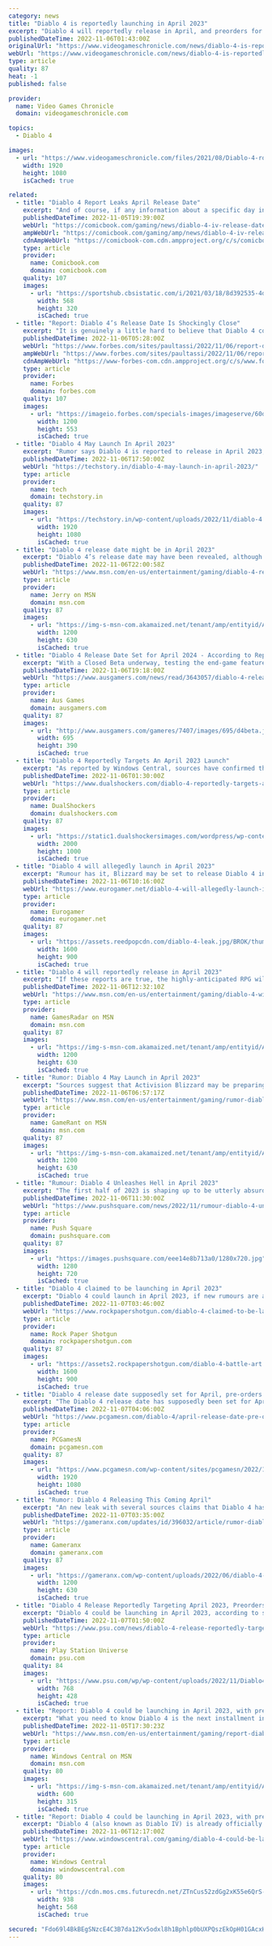 ```yaml
---
category: news
title: "Diablo 4 is reportedly launching in April 2023"
excerpt: "Diablo 4 will reportedly release in April, and preorders for the game will open in December, according to a new report."
publishedDateTime: 2022-11-06T01:43:00Z
originalUrl: "https://www.videogameschronicle.com/news/diablo-4-is-reportedly-launching-in-april-2023/"
webUrl: "https://www.videogameschronicle.com/news/diablo-4-is-reportedly-launching-in-april-2023/"
type: article
quality: 87
heat: -1
published: false

provider:
  name: Video Games Chronicle
  domain: videogameschronicle.com

topics:
  - Diablo 4

images:
  - url: "https://www.videogameschronicle.com/files/2021/08/Diablo-4-rogue-art.jpg"
    width: 1920
    height: 1080
    isCached: true

related:
  - title: "Diablo 4 Report Leaks April Release Date"
    excerpt: "And of course, if any information about a specific day in April emerges, we will also be sure to update the story. Diablo 4 is in development for PC, PS4, PS5, Xbox One, Xbox Series S, and Xbox Series ..."
    publishedDateTime: 2022-11-05T19:39:00Z
    webUrl: "https://comicbook.com/gaming/news/diablo-4-iv-release-date-report/"
    ampWebUrl: "https://comicbook.com/gaming/amp/news/diablo-4-iv-release-date-report/"
    cdnAmpWebUrl: "https://comicbook-com.cdn.ampproject.org/c/s/comicbook.com/gaming/amp/news/diablo-4-iv-release-date-report/"
    type: article
    provider:
      name: Comicbook.com
      domain: comicbook.com
    quality: 107
    images:
      - url: "https://sportshub.cbsistatic.com/i/2021/03/18/8d392535-4d08-4a2a-9a51-fbdcba1a6e5f/playstation-orange-1242469.jpg?width=568&height=320"
        width: 568
        height: 320
        isCached: true
  - title: "Report: Diablo 4’s Release Date Is Shockingly Close"
    excerpt: "It is genuinely a little hard to believe that Diablo 4 could be just six months away. We have seen very little footage from the game, relatively speaking, though we have gotten ma ..."
    publishedDateTime: 2022-11-06T05:28:00Z
    webUrl: "https://www.forbes.com/sites/paultassi/2022/11/06/report-diablo-4s-release-date-is-shockingly-close/"
    ampWebUrl: "https://www.forbes.com/sites/paultassi/2022/11/06/report-diablo-4s-release-date-is-shockingly-close/amp/"
    cdnAmpWebUrl: "https://www-forbes-com.cdn.ampproject.org/c/s/www.forbes.com/sites/paultassi/2022/11/06/report-diablo-4s-release-date-is-shockingly-close/amp/"
    type: article
    provider:
      name: Forbes
      domain: forbes.com
    quality: 107
    images:
      - url: "https://imageio.forbes.com/specials-images/imageserve/60ddba7d243d9e40469458fe/0x0.jpg?format=jpg&width=1200"
        width: 1200
        height: 553
        isCached: true
  - title: "Diablo 4 May Launch In April 2023"
    excerpt: "Rumor says Diablo 4 is reported to release in April 2023, with preorders open in December. More recently, reports suggested that Blizzards Diablo 4 would be shown off on the Game Awards 2022 show on ..."
    publishedDateTime: 2022-11-06T17:50:00Z
    webUrl: "https://techstory.in/diablo-4-may-launch-in-april-2023/"
    type: article
    provider:
      name: tech
      domain: techstory.in
    quality: 87
    images:
      - url: "https://techstory.in/wp-content/uploads/2022/11/diablo-4.jpg"
        width: 1920
        height: 1080
        isCached: true
  - title: "Diablo 4 release date might be in April 2023"
    excerpt: "Diablo 4’s release date may have been revealed, although not officially, to be in April 2023. Just as a disclaimer, Blizzard, as of the writing of this article, has not revealed the true release date ..."
    publishedDateTime: 2022-11-06T22:00:58Z
    webUrl: "https://www.msn.com/en-us/entertainment/gaming/diablo-4-release-date-might-be-in-april-2023/ar-AA13Ol4O"
    type: article
    provider:
      name: Jerry on MSN
      domain: msn.com
    quality: 87
    images:
      - url: "https://img-s-msn-com.akamaized.net/tenant/amp/entityid/AA13OGpu.img?h=630&w=1200&m=6&q=60&o=t&l=f&f=jpg&x=579&y=200"
        width: 1200
        height: 630
        isCached: true
  - title: "Diablo 4 Release Date Set for April 2024 - According to Reports"
    excerpt: "With a Closed Beta underway, testing the end-game features of Diablo 4, and a planned \"first-half of 2023\" release window currently - it's safe to assume that Blizzard's highly anticipated action-RPG ..."
    publishedDateTime: 2022-11-06T19:18:00Z
    webUrl: "https://www.ausgamers.com/news/read/3643057/diablo-4-release-date-april-2024-report"
    type: article
    provider:
      name: Aus Games
      domain: ausgamers.com
    quality: 87
    images:
      - url: "http://www.ausgamers.com/gameres/7407/images/695/d4beta.jpg"
        width: 695
        height: 390
        isCached: true
  - title: "Diablo 4 Reportedly Targets An April 2023 Launch"
    excerpt: "As reported by Windows Central, sources have confirmed that Diablo 4 will get an official release date next month during The Game Awards 2022 ceremony. The source claims that the game will be released ..."
    publishedDateTime: 2022-11-06T01:30:00Z
    webUrl: "https://www.dualshockers.com/diablo-4-reportedly-targets-april-2023-launch/"
    type: article
    provider:
      name: DualShockers
      domain: dualshockers.com
    quality: 87
    images:
      - url: "https://static1.dualshockersimages.com/wordpress/wp-content/uploads/2022/11/Diablo.jpg"
        width: 2000
        height: 1000
        isCached: true
  - title: "Diablo 4 will allegedly launch in April 2023"
    excerpt: "Rumour has it, Blizzard may be set to release Diablo 4 in April 2023. That's according to the XboxEra podcast and ..."
    publishedDateTime: 2022-11-06T10:16:00Z
    webUrl: "https://www.eurogamer.net/diablo-4-will-allegedly-launch-in-april-2023"
    type: article
    provider:
      name: Eurogamer
      domain: eurogamer.net
    quality: 87
    images:
      - url: "https://assets.reedpopcdn.com/diablo-4-leak.jpg/BROK/thumbnail/1600x900/format/jpg/quality/80/diablo-4-leak.jpg"
        width: 1600
        height: 900
        isCached: true
  - title: "Diablo 4 will reportedly release in April 2023"
    excerpt: "If these reports are true, the highly-anticipated RPG will reportedly open up for pre-orders next month, launch in early access in February, and be fully released in April 2023. That's according to ..."
    publishedDateTime: 2022-11-06T12:32:10Z
    webUrl: "https://www.msn.com/en-us/entertainment/gaming/diablo-4-will-reportedly-release-in-april-2023/ar-AA13Obz9"
    type: article
    provider:
      name: GamesRadar on MSN
      domain: msn.com
    quality: 87
    images:
      - url: "https://img-s-msn-com.akamaized.net/tenant/amp/entityid/AA13rx8e.img?h=630&w=1200&m=6&q=60&o=t&l=f&f=jpg"
        width: 1200
        height: 630
        isCached: true
  - title: "Rumor: Diablo 4 May Launch in April 2023"
    excerpt: "Sources suggest that Activision Blizzard may be preparing to launch its next flagship ARPG, the long-awaited Diablo 4, in April 2023."
    publishedDateTime: 2022-11-06T06:57:17Z
    webUrl: "https://www.msn.com/en-us/entertainment/gaming/rumor-diablo-4-may-launch-in-april-2023/ar-AA13NunU"
    type: article
    provider:
      name: GameRant on MSN
      domain: msn.com
    quality: 87
    images:
      - url: "https://img-s-msn-com.akamaized.net/tenant/amp/entityid/AA13NBf5.img?h=630&w=1200&m=6&q=60&o=t&l=f&f=jpg"
        width: 1200
        height: 630
        isCached: true
  - title: "Rumour: Diablo 4 Unleashes Hell in April 2023"
    excerpt: "The first half of 2023 is shaping up to be utterly absurd for new games, by the way. It's genuinely one of the most impressive release schedules we've ever seen — or thereabouts. Throw Diablo 4 into ..."
    publishedDateTime: 2022-11-06T11:30:00Z
    webUrl: "https://www.pushsquare.com/news/2022/11/rumour-diablo-4-unleashes-hell-in-april-2023"
    type: article
    provider:
      name: Push Square
      domain: pushsquare.com
    quality: 87
    images:
      - url: "https://images.pushsquare.com/eee14e8b713a0/1280x720.jpg"
        width: 1280
        height: 720
        isCached: true
  - title: "Diablo 4 claimed to be launching in April 2023"
    excerpt: "Diablo 4 could launch in April 2023, if new rumours are accurate. It's also alleged that the game's release date will be set at The Game Awards on December 8th."
    publishedDateTime: 2022-11-07T03:46:00Z
    webUrl: "https://www.rockpapershotgun.com/diablo-4-claimed-to-be-launching-in-april-2023"
    type: article
    provider:
      name: Rock Paper Shotgun
      domain: rockpapershotgun.com
    quality: 87
    images:
      - url: "https://assets2.rockpapershotgun.com/diablo-4-battle-art.jpg/BROK/thumbnail/1600x900/format/jpg/quality/80/diablo-4-battle-art.jpg"
        width: 1600
        height: 900
        isCached: true
  - title: "Diablo 4 release date supposedly set for April, pre-orders soon"
    excerpt: "The Diablo 4 release date has supposedly been set for April 2023, with pre-orders for the next chapter of Blizzard's woeful RPG saga set to drop in December ..."
    publishedDateTime: 2022-11-07T04:06:00Z
    webUrl: "https://www.pcgamesn.com/diablo-4/april-release-date-pre-orders"
    type: article
    provider:
      name: PCGamesN
      domain: pcgamesn.com
    quality: 87
    images:
      - url: "https://www.pcgamesn.com/wp-content/sites/pcgamesn/2022/11/diablo-4-release-date-april-pre-orders.jpg"
        width: 1920
        height: 1080
        isCached: true
  - title: "Rumor: Diablo 4 Releasing This Coming April"
    excerpt: "An new leak with several sources claims that Diablo 4 has already been pegged for release as soon as April of next year."
    publishedDateTime: 2022-11-07T03:35:00Z
    webUrl: "https://gameranx.com/updates/id/396032/article/rumor-diablo-4-releasing-this-coming-april/"
    type: article
    provider:
      name: Gameranx
      domain: gameranx.com
    quality: 87
    images:
      - url: "https://gameranx.com/wp-content/uploads/2022/06/diablo-4-classes.jpeg"
        width: 1200
        height: 630
        isCached: true
  - title: "Diablo 4 Release Reportedly Targeting April 2023, Preorders Live In December"
    excerpt: "Diablo 4 could be launching in April 2023, according to sources at both Windows Central and the team at the XboxEra podcast. Blizzard is reportedly planning a significant marketing campaign for Diablo ..."
    publishedDateTime: 2022-11-07T01:50:00Z
    webUrl: "https://www.psu.com/news/diablo-4-release-reportedly-targeting-april-2023-preorders-live-in-december/"
    type: article
    provider:
      name: Play Station Universe
      domain: psu.com
    quality: 84
    images:
      - url: "https://www.psu.com/wp/wp-content/uploads/2022/11/Diablo4-1.jpeg"
        width: 768
        height: 428
        isCached: true
  - title: "Report: Diablo 4 could be launching in April 2023, with preorders going live December"
    excerpt: "What you need to know Diablo 4 is the next installment in the legendary action RPG series from Blizzard. A rumor over the summer suggested that Diablo 4 may be getting revealed at The Game Awards in ..."
    publishedDateTime: 2022-11-05T17:30:23Z
    webUrl: "https://www.msn.com/en-us/entertainment/gaming/report-diablo-4-could-be-launching-in-april-2023-with-preorders-going-live-december/ar-AA13MSrn"
    type: article
    provider:
      name: Windows Central on MSN
      domain: msn.com
    quality: 80
    images:
      - url: "https://img-s-msn-com.akamaized.net/tenant/amp/entityid/AA13MJi1.img?h=315&w=600&m=6&q=60&o=t&l=f&f=jpg&x=589&y=319"
        width: 600
        height: 315
        isCached: true
  - title: "Report: Diablo 4 could be launching in April 2023, with preorders going live December"
    excerpt: "Diablo 4 (also known as Diablo IV) is already officially slated for 2023, but now we may have narrowed it down to a specific month. Diablo 4 is the latest installment in Blizzard's legendary action ..."
    publishedDateTime: 2022-11-06T12:17:00Z
    webUrl: "https://www.windowscentral.com/gaming/diablo-4-could-be-launching-in-april-2023-with-preorders-going-live-december"
    type: article
    provider:
      name: Windows Central
      domain: windowscentral.com
    quality: 80
    images:
      - url: "https://cdn.mos.cms.futurecdn.net/ZTnCus52zdGg2xK55e6QrS-1200-80.png"
        width: 938
        height: 568
        isCached: true

secured: "Fdo69l4BkBEgSNzcE4C3B7da12Kv5odxl8h1Bphlp0bUXPQszEkOpH01GAcxHdNw48B66+oH92wGKb7MTDMLt457BcO0E/t+u4GmaXsXr6jm8Y0VHkI6Co2BMsGpSq7P++hfpFoAlTqvZCKit6T16yyyJLGrvB+1Aoqz7gTeRey2PFq5hwdADDtT16yNUNFhRuWfXwfUO1gTgDiQN/kwjasMBF1Ld26Y70Pf2RL+nLMVZa9Z0sjODfGcRG58HbEhEZ1DjLkeGdAdVtVO3MzLAjuxuQBO3IM75Q7MBkgrF2GhA4xEL1dkwpLyK7w0tLCEkLvo5ukOcNgCV2lPFk47zANZryWLMnf1LqPRYoeu260=;1vXAogpKEJ/Kn8Y6aSg7aA=="
---
```


